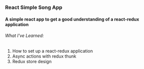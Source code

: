 ### React Simple Song App

#### A simple react app to get a good understanding of a react-redux application

###### What I've Learned:

1. How to set up a react-redux application
1. Async actions with redux thunk
1. Redux store design
